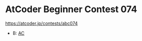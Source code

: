 # AtCoder Beginner Contest 074

https://atcoder.jp/contests/abc074

- B: [AC](https://atcoder.jp/contests/abc074/submissions/33968968)
